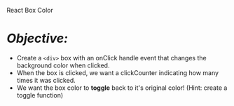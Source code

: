 React Box Color

# *Objective:*

- Create a `<div>` box with an onClick handle event that changes the background color when clicked. 
- When the box is clicked, we want a clickCounter indicating how many times it was clicked. 
- We want the box color to **toggle** back to it's original color! (Hint: create a toggle function)